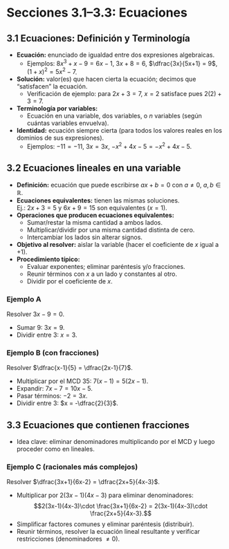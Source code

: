 # Secciones 3.1–3.3: Ecuaciones

## 3.1 Ecuaciones: Definición y Terminología

- **Ecuación:** enunciado de igualdad entre dos expresiones algebraicas.
  - Ejemplos: $8x^3 + x - 9 = 6x - 1$, $3x + 8 = 6$, $\dfrac{3x}{5x+1} = 9$, $(1+x)^2 = 5x^2 - 7$.
- **Solución:** valor(es) que hacen cierta la ecuación; decimos que “satisfacen” la ecuación.
  - Verificación de ejemplo: para $2x + 3 = 7$, $x=2$ satisface pues $2(2)+3 = 7$.
- **Terminología por variables:**
  - Ecuación en una variable, dos variables, o $n$ variables (según cuántas variables envuelva).
- **Identidad:** ecuación siempre cierta (para todos los valores reales en los dominios de sus expresiones).
  - Ejemplos: $-11=-11$, $3x=3x$, $-x^2+4x-5 = -x^2+4x-5$.

## 3.2 Ecuaciones lineales en una variable

- **Definición:** ecuación que puede escribirse $ax + b = 0$ con $a\neq 0$, $a,b\in\mathbb{R}$.
- **Ecuaciones equivalentes:** tienen las mismas soluciones.  
  Ej.: $2x+3=5$ y $6x+9=15$ son equivalentes ($x=1$).
- **Operaciones que producen ecuaciones equivalentes:**
  - Sumar/restar la misma cantidad a ambos lados.
  - Multiplicar/dividir por una misma cantidad distinta de cero.
  - Intercambiar los lados sin alterar signos.
- **Objetivo al resolver:** aislar la variable (hacer el coeficiente de $x$ igual a $+1$).
- **Procedimiento típico:**
  - Evaluar exponentes; eliminar paréntesis y/o fracciones.
  - Reunir términos con $x$ a un lado y constantes al otro.
  - Dividir por el coeficiente de $x$.

### Ejemplo A
Resolver $3x - 9 = 0$.

- Sumar $9$: $3x = 9$.
- Dividir entre $3$: $x = 3$.

### Ejemplo B (con fracciones)
Resolver $\dfrac{x-1}{5} = \dfrac{2x-1}{7}$.

- Multiplicar por el MCD $35$:
  $7(x-1) = 5(2x-1)$.
- Expandir: $7x - 7 = 10x - 5$.
- Pasar términos: $-2 = 3x$.
- Dividir entre $3$: $x = -\dfrac{2}{3}$.

## 3.3 Ecuaciones que contienen fracciones

- Idea clave: eliminar denominadores multiplicando por el MCD y luego proceder como en lineales.

### Ejemplo C (racionales más complejos)
Resolver $\dfrac{3x+1}{6x-2} = \dfrac{2x+5}{4x-3}$.

- Multiplicar por $2(3x-1)(4x-3)$ para eliminar denominadores:
  $$2(3x-1)(4x-3)\cdot \frac{3x+1}{6x-2} = 2(3x-1)(4x-3)\cdot \frac{2x+5}{4x-3}.$$
- Simplificar factores comunes y eliminar paréntesis (distribuir).
- Reunir términos, resolver la ecuación lineal resultante y verificar restricciones (denominadores $\neq 0$).